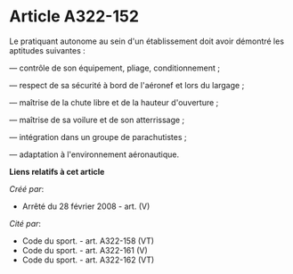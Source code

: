 # Article A322-152

Le pratiquant autonome au sein d'un établissement doit avoir démontré les aptitudes suivantes :

― contrôle de son équipement, pliage, conditionnement ;

― respect de sa sécurité à bord de l'aéronef et lors du largage ;

― maîtrise de la chute libre et de la hauteur d'ouverture ;

― maîtrise de sa voilure et de son atterrissage ;

― intégration dans un groupe de parachutistes ;

― adaptation à l'environnement aéronautique.

**Liens relatifs à cet article**

_Créé par_:

  - Arrêté du 28 février 2008 - art. (V)

_Cité par_:

  - Code du sport. - art. A322-158 (VT)
  - Code du sport. - art. A322-161 (V)
  - Code du sport. - art. A322-162 (VT)
